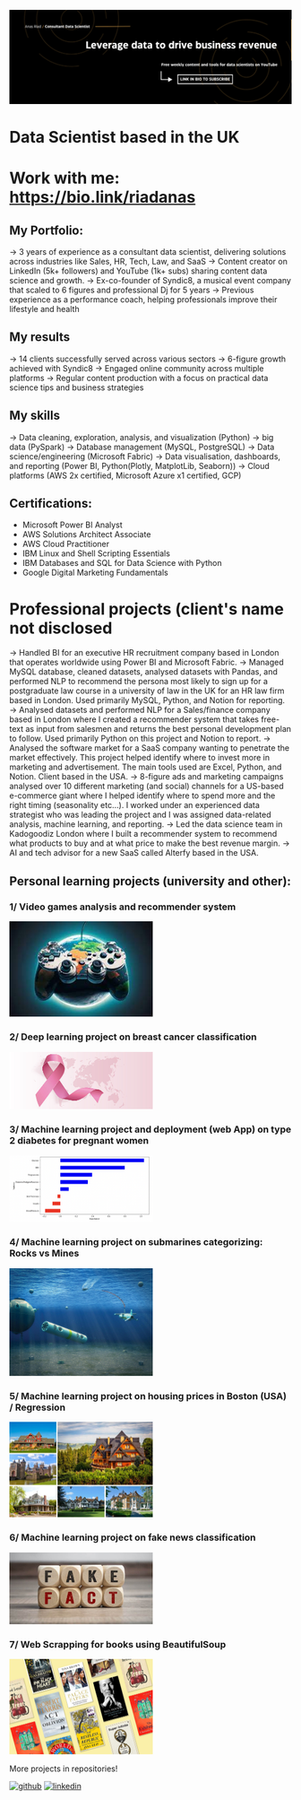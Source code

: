 ![Data Scientist](https://github.com/anesriad/anesriad/blob/55e3e06886775e239ce9e92805e27f4ab1bfde90/Twitter%20banner%20(1).png)

#  Data Scientist based in the UK
#  Work with me: https://bio.link/riadanas
## My Portfolio:

→ 3 years of experience as a consultant data scientist, delivering solutions across industries like Sales, HR, Tech, Law, and SaaS 
→ Content creator on LinkedIn (5k+ followers) and YouTube (1k+ subs) sharing content data science and growth.
→ Ex-co-founder of Syndic8, a musical event company that scaled to 6 figures and professional Dj for 5 years
→ Previous experience as a performance coach, helping professionals improve their lifestyle and health


## My results

→ 14 clients successfully served across various sectors 
→ 6-figure growth achieved with Syndic8 
→ Engaged online community across multiple platforms 
→ Regular content production with a focus on practical data science tips and business strategies

## My skills
→ Data cleaning, exploration, analysis, and visualization (Python)
→ big data (PySpark)
→ Database management (MySQL, PostgreSQL)
→ Data science/engineering (Microsoft Fabric)
→ Data visualisation, dashboards, and reporting (Power BI, Python(Plotly, MatplotLib, Seaborn))
→ Cloud platforms (AWS 2x certified, Microsoft Azure x1 certified, GCP)

## Certifications:

- Microsoft Power BI Analyst
- AWS Solutions Architect Associate
- AWS Cloud Practitioner
- IBM Linux and Shell Scripting Essentials
- IBM Databases and SQL for Data Science with Python
- Google Digital Marketing Fundamentals


# Professional projects (client's name not disclosed
→ Handled BI for an executive HR recruitment company based in London that operates worldwide using Power BI and Microsoft Fabric.
→ Managed MySQL database, cleaned datasets, analysed datasets with Pandas, and performed NLP to recommend the persona most likely to sign up for a postgraduate law course in a university of law in the UK for an HR law firm based in London. Used primarily MySQL, Python, and Notion for reporting.
→ Analysed datasets and performed NLP for a Sales/finance company based in London where I created a recommender system that takes free-text as input from salesmen and returns the best personal development plan to follow. Used primarily Python on this project and Notion to report.
→ Analysed the software market for a SaaS company wanting to penetrate the market effectively. This project helped identify where to invest more in marketing and advertisement. The main tools used are Excel, Python, and Notion. Client based in the USA.
→ 8-figure ads and marketing campaigns analysed over 10 different marketing (and social) channels for a US-based e-commerce giant where I helped identify where to spend more and the right timing (seasonality etc...). I worked under an experienced data strategist who was leading the project and I was assigned data-related analysis, machine learning, and reporting.
→ Led the data science team in Kadogoodiz London where I built a recommender system to recommend what products to buy and at what price to make the best revenue margin.
→ AI and tech advisor for a new SaaS called Alterfy based in the USA.


## Personal learning projects (university and other):

### 1/ Video games analysis and recommender system
<a href="https://github.com/anesriad/video_games_recommender.git"><img src= "https://github.com/anesriad/video_games_recommender/blob/main/video_game_image.jpeg" width="256" alt= "video games recommender" /> </a>

### 2/ Deep learning project on breast cancer classification
<a href="https://github.com/anesriad/deep_learning_breast_cancer.git"><img src= "https://github.com/anesriad/anesriad/blob/main/breast_cancer.jpeg" width="256" alt= "Deep learning breast cancer" /> </a>

### 3/ Machine learning project and deployment (web App) on type 2 diabetes for pregnant women
<a href="https://github.com/anesriad/ML_diabetes"><img src= "https://github.com/anesriad/anesriad/blob/main/ML_type2_diabetes.png" width="256" alt= "ML diabetes type 2" /> </a>

### 4/ Machine learning project on submarines categorizing: Rocks vs Mines
<a href="https://github.com/anesriad/rock_vs_mine.git"><img src= "https://github.com/anesriad/anesriad/blob/main/rock_vs_mine_picture.jpeg" width="256" alt= "ML rock vs mine" /> </a>

### 5/ Machine learning project on housing prices in Boston (USA) / Regression
<a href="https://github.com/anesriad/housing_prices.git"><img src= "https://github.com/anesriad/anesriad/blob/main/Beautiful-Houses.jpeg" width="256" alt= "ML housing prices" /> </a>

### 6/ Machine learning project on fake news classification
<a href="https://github.com/anesriad/Fake_news_ML.git"><img src= "https://github.com/anesriad/anesriad/blob/main/fake_news.jpeg" width="256" alt= "ML fake news" /> </a>

### 7/ Web Scrapping for books using BeautifulSoup
<a href="https://github.com/anesriad/web_scrapping_books_bs4.git"><img src= "https://github.com/anesriad/web_scrapping_books_bs4/blob/main/books2.jpeg" width="256" alt= "web scrapping books" /> </a>

More projects in repositories!



[<img src='https://cdn.jsdelivr.net/npm/simple-icons@3.0.1/icons/github.svg' alt='github' height='40'>](https://github.com/anesriad)  [<img src='https://cdn.jsdelivr.net/npm/simple-icons@3.0.1/icons/linkedin.svg' alt='linkedin' height='40'>](https://www.linkedin.com/in/riadanas/) 

